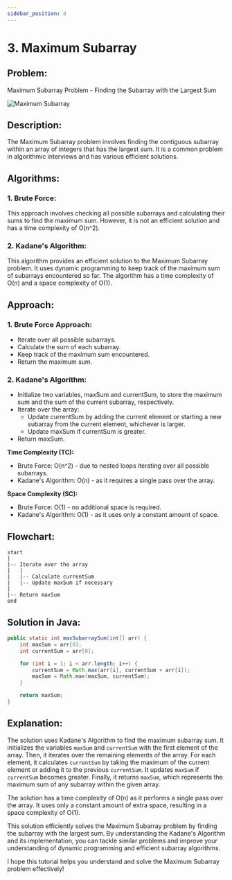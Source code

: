 ```yaml
---
sidebar_position: 4
---
```


# 3. Maximum Subarray

## Problem: 
Maximum Subarray Problem - Finding the Subarray with the Largest Sum

![Maximum Subarray](./img/max-sub-array.gif)

## Description:
The Maximum Subarray problem involves finding the contiguous subarray within an array of integers that has the largest sum. It is a common problem in algorithmic interviews and has various efficient solutions.

## Algorithms:
### 1. Brute Force: 
This approach involves checking all possible subarrays and calculating their sums to find the maximum sum. However, it is not an efficient solution and has a time complexity of O(n^2).

### 2. Kadane's Algorithm: 
This algorithm provides an efficient solution to the Maximum Subarray problem. It uses dynamic programming to keep track of the maximum sum of subarrays encountered so far. The algorithm has a time complexity of O(n) and a space complexity of O(1).

## Approach:
### 1. Brute Force Approach:
- Iterate over all possible subarrays.
- Calculate the sum of each subarray.
- Keep track of the maximum sum encountered.
- Return the maximum sum.

### 2. Kadane's Algorithm:
- Initialize two variables, maxSum and currentSum, to store the maximum sum and the sum of the current subarray, respectively.
- Iterate over the array:
  - Update currentSum by adding the current element or starting a new subarray from the current element, whichever is larger.
  - Update maxSum if currentSum is greater.
- Return maxSum.

**Time Complexity (TC):**
- Brute Force: O(n^2) - due to nested loops iterating over all possible subarrays.
- Kadane's Algorithm: O(n) - as it requires a single pass over the array.

**Space Complexity (SC):**
- Brute Force: O(1) - no additional space is required.
- Kadane's Algorithm: O(1) - as it uses only a constant amount of space.

## Flowchart:
```
start
|
|-- Iterate over the array
|   |
|   |-- Calculate currentSum
|   |-- Update maxSum if necessary
|
|-- Return maxSum
end
```

## Solution in Java:

```java
public static int maxSubarraySum(int[] arr) {
    int maxSum = arr[0];
    int currentSum = arr[0];

    for (int i = 1; i < arr.length; i++) {
        currentSum = Math.max(arr[i], currentSum + arr[i]);
        maxSum = Math.max(maxSum, currentSum);
    }

    return maxSum;
}
```

## Explanation:
The solution uses Kadane's Algorithm to find the maximum subarray sum. It initializes the variables `maxSum` and `currentSum` with the first element of the array. Then, it iterates over the remaining elements of the array. For each element, it calculates `currentSum` by taking the maximum of the current element or adding it to the previous `currentSum`. It updates `maxSum` if `currentSum` becomes greater. Finally, it returns `maxSum`, which represents the maximum sum of any subarray within the given array.

The solution has a time complexity of O(n) as it performs a single pass over the array. It uses only a constant amount of extra space, resulting in a space complexity of O(1).

This solution efficiently solves the Maximum Subarray problem by finding the subarray with the largest sum. By understanding the Kadane's Algorithm and its implementation, you can tackle similar problems and improve your understanding of dynamic programming and efficient subarray algorithms.

I hope this tutorial helps you understand and solve the Maximum Subarray problem effectively!
